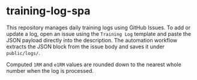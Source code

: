 # training-log-spa

This repository manages daily training logs using GitHub Issues. To add or update a log, open an issue using the `Training Log` template and paste the JSON payload directly into the description. The automation workflow extracts the JSON block from the issue body and saves it under `public/logs/`.

Computed `1RM` and `e1RM` values are rounded down to the nearest whole number when the log is processed.
